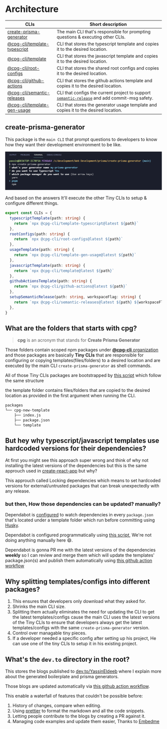 # Architecture

| CLIs | Short description |
| --- | --- |
| [create-prisma-generator](https://github.com/YassinEldeeb/create-prisma-generator/tree/main/packages/create-prisma-generator) | The main CLI that's responsible for prompting questions & executing other CLIs. |
| [@cpg-cli/template-typescript](https://github.com/YassinEldeeb/create-prisma-generator/tree/main/packages/cpg-template-typescript) | CLI that stores the typescript template and copies it to the desired location. |
| [@cpg-cli/template](https://github.com/YassinEldeeb/create-prisma-generator/tree/main/packages/cpg-template) | CLI that stores the javascript template and copies it to the desired location. |
| [@cpg-cli/root-configs](https://github.com/YassinEldeeb/create-prisma-generator/tree/main/packages/cpg-root-configs) | CLI that stores the shared root configs and copies it to the desired location. |
| [@cpg-cli/github-actions](https://github.com/YassinEldeeb/create-prisma-generator/tree/main/packages/cpg-github-actions) | CLI that stores the github actions template and copies it to the desired location. |
| [@cpg-cli/semantic-releases](https://github.com/YassinEldeeb/create-prisma-generator/tree/main/packages/cpg-semantic-releases) | CLI that configs the current project to support [`semantic-release`](https://github.com/semantic-release/github) and add commit-msg safety. |
| [@cpg-cli/template-gen-usage](https://github.com/YassinEldeeb/create-prisma-generator/tree/main/packages/cpg-template-gen-usage) | CLI that stores the generator usage template and copies it to the desired location. |


## create-prisma-generator
This package is the `main CLI` that prompt questions to developers to know how they want their development environment to be like.

![terminal screenshot](https://github.com/YassinEldeeb/create-prisma-generator/blob/main/images/npx-create-prisma-generator.png)

And based on the answers It'll execute the other Tiny CLIs to setup & configure different things.
```ts
export const CLIs = {
  typescriptTemplate(path: string) {
    return `npx @cpg-cli/template-typescript@latest ${path}`
  },
  rootConfigs(path: string) {
    return `npx @cpg-cli/root-configs@latest ${path}`
  },
  usageTemplate(path: string) {
    return `npx @cpg-cli/template-gen-usage@latest ${path}`
  },
  javascriptTemplate(path: string) {
    return `npx @cpg-cli/template@latest ${path}`
  },
  githubActionsTemplate(path: string) {
    return `npx @cpg-cli/github-actions@latest ${path}`
  },
  setupSemanticRelease(path: string, workspaceFlag: string) {
    return `npx @cpg-cli/semantic-releases@latest ${path} ${workspaceFlag}`
  },
}
```

## What are the folders that starts with cpg?

> **cpg** is an acronym that stands for **Create Prisma Generator**

Those folders contain scoped npm packages under [**@cpg-cli** organization](https://www.npmjs.com/org/cpg-cli) and those packages are basically **Tiny CLIs** that are responsible for configuring or copying templates(files/folders) to a desired location and are executed by the main CLI `create-prisma-generator` as shell commands.

All of those Tiny CLIs packages are bootstrapped by [this script](https://github.com/YassinEldeeb/create-prisma-generator/blob/main/scripts/addNewTemplate.ts) which follow the same structure

the template folder contains files/folders that are copied to the desired location as provided in the first argument when running the CLI.

```
packages
└── cpg-new-template
    ├── index.js
    ├── package.json
    └── template
```

## But hey why typescript/javascript templates use hardcoded versions for their dependencies?

At first you might see this approach super wrong and think of why not installing the latest versions of the dependencies but this is the same approuch used in [create-react-app](https://github.com/facebook/create-react-app/blob/main/packages/cra-template-typescript/template.json) but why?

This approuch called Locking dependencies which means to set hardcoded versions for external/untrusted packages that can break unexpectedly with any release.

### but then, How those dependencies can be updated? manually?
Dependabot is [configured](https://github.com/YassinEldeeb/create-prisma-generator/blob/main/.github/dependabot.yml) to watch dependencies in every `package.json` that's located under a template folder which run before committing using [Husky](https://github.com/typicode/husky).

Dependabot is configured programmatically using [this script](https://github.com/YassinEldeeb/create-prisma-generator/blob/main/scripts/guideDependabot.ts), We're not doing anything manually here 😄.

Dependabot is gonna PR me with the latest versions of the dependencies **weekly** so I can review and merge them which will update the templates' package.json(s) and publish them automatically using [this github action workflow](https://github.com/YassinEldeeb/create-prisma-generator/blob/main/.github/workflows/publish.yml)

## Why splitting templates/configs into different packages?

1. This ensures that developers only download what they asked for.
2. Shrinks the main CLI size.
3. Splitting them actually eliminates the need for updating the CLI to get the latest templates/configs cause the main CLI uses the latest versions of the Tiny CLIs to ensure that developers always get the latest templates/configs with the same `create-prisma-generator` version.
4. Control over managable tiny pieces.
5. If a developer needed a specific config after setting up his project, He can use one of the tiny CLIs to setup it in his existing project.

## What's the `dev.to` directory in the root?

This stores the blogs published to [dev.to/YassinEldeeb](https://dev.to/YassinEldeeb) where I explain more about the generated boilerplate and prisma generators.

Those blogs are updated automatically via [this github action workflow](https://github.com/YassinEldeeb/create-prisma-generator/blob/main/.github/workflows/update-blogs.yml).

This enable a waterfall of features that couldn't be possible before:
1. History of changes, compare when editing.
2. Using [prettier](https://github.com/prettier/prettier) to format the markdown and all the code snippets.
3. Letting people contribute to the blogs by creating a PR against it.
4. Managing code examples and update them easier, Thanks to [Embedme](https://github.com/zakhenry/embedme)
